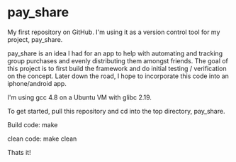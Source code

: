 # pay_share

My first repository on GitHub. I'm using it as a version control tool for my
project, pay_share.

pay_share is an idea I had for an app to help with automating and tracking
group purchases and evenly distributing them amongst friends. The goal of this
project is to first build the framework and do initial testing / verification
on the concept. Later down the road, I hope to incorporate this code into an
iphone/android app.

I'm using gcc 4.8 on a Ubuntu VM with glibc 2.19.

To get started, pull this repository and cd into the top directory, pay_share.

Build code:
make

clean code:
make clean

Thats it!
